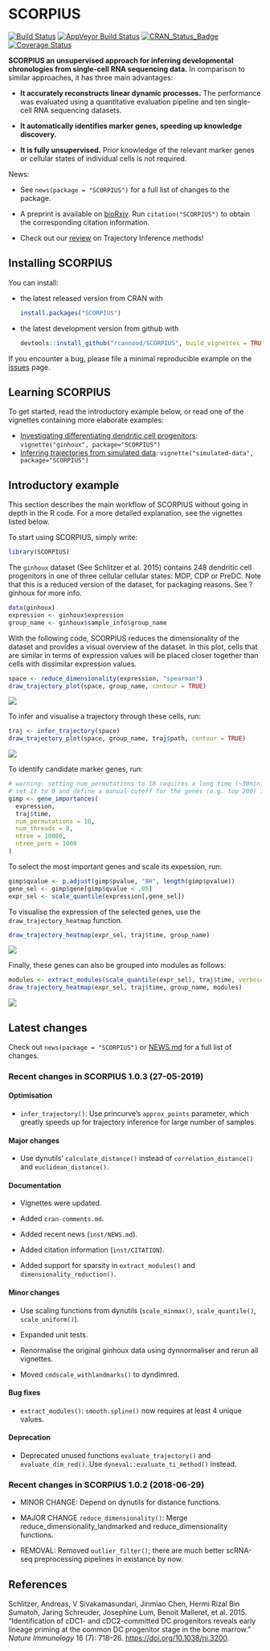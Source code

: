 
# SCORPIUS

[![Build
Status](https://travis-ci.org/rcannood/SCORPIUS.svg?branch=master)](https://travis-ci.org/rcannood/SCORPIUS)
[![AppVeyor Build
Status](https://ci.appveyor.com/api/projects/status/github/rcannood/SCORPIUS?branch=master&svg=true)](https://ci.appveyor.com/project/rcannood/SCORPIUS)
[![CRAN\_Status\_Badge](https://www.r-pkg.org/badges/version/SCORPIUS)](https://cran.r-project.org/package=SCORPIUS)
[![Coverage
Status](https://codecov.io/gh/rcannood/SCORPIUS/branch/master/graph/badge.svg)](https://codecov.io/gh/rcannood/SCORPIUS?branch=master)

**SCORPIUS an unsupervised approach for inferring developmental
chronologies from single-cell RNA sequencing data.** In comparison to
similar approaches, it has three main advantages:

  - **It accurately reconstructs linear dynamic processes.** The
    performance was evaluated using a quantitative evaluation pipeline
    and ten single-cell RNA sequencing datasets.

  - **It automatically identifies marker genes, speeding up knowledge
    discovery.**

  - **It is fully unsupervised.** Prior knowledge of the relevant marker
    genes or cellular states of individual cells is not required.

News:

  - See `news(package = "SCORPIUS")` for a full list of changes to the
    package.

  - A preprint is available on
    [bioRxiv](http://biorxiv.org/content/early/2016/10/07/079509). Run
    `citation("SCORPIUS")` to obtain the corresponding citation
    information.

  - Check out our
    [review](https://www.biorxiv.org/content/early/2018/03/05/276907) on
    Trajectory Inference methods\!

## Installing SCORPIUS

You can install:

  - the latest released version from CRAN with
    
    ``` r
    install.packages("SCORPIUS")
    ```

  - the latest development version from github
    with
    
    ``` r
    devtools::install_github("rcannood/SCORPIUS", build_vignettes = TRUE)
    ```

If you encounter a bug, please file a minimal reproducible example on
the [issues](https://github.com/rcannood/SCORPIUS/issues) page.

## Learning SCORPIUS

To get started, read the introductory example below, or read one of the
vignettes containing more elaborate examples:

  - [Investigating differentiating dendritic cell
    progenitors](vignettes/ginhoux.md): `vignette("ginhoux",
    package="SCORPIUS")`
  - [Inferring trajectories from simulated
    data](vignettes/simulated-data.md): `vignette("simulated-data",
    package="SCORPIUS")`

## Introductory example

This section describes the main workflow of SCORPIUS without going in
depth in the R code. For a more detailed explanation, see the vignettes
listed below.

To start using SCORPIUS, simply write:

``` r
library(SCORPIUS)
```

The `ginhoux` dataset (See Schlitzer et al. 2015) contains 248 dendritic
cell progenitors in one of three cellular cellular states: MDP, CDP or
PreDC. Note that this is a reduced version of the dataset, for packaging
reasons. See ?ginhoux for more info.

``` r
data(ginhoux)
expression <- ginhoux$expression
group_name <- ginhoux$sample_info$group_name
```

With the following code, SCORPIUS reduces the dimensionality of the
dataset and provides a visual overview of the dataset. In this plot,
cells that are similar in terms of expression values will be placed
closer together than cells with dissimilar expression values.

``` r
space <- reduce_dimensionality(expression, "spearman")
draw_trajectory_plot(space, group_name, contour = TRUE)
```

![](man/figures/README_reduce_dimensionality-1.png)<!-- -->

To infer and visualise a trajectory through these cells, run:

``` r
traj <- infer_trajectory(space)
draw_trajectory_plot(space, group_name, traj$path, contour = TRUE)
```

![](man/figures/README_infer_trajectory-1.png)<!-- -->

To identify candidate marker genes,
run:

``` r
# warning: setting num_permutations to 10 requires a long time (~30min) to run!
# set it to 0 and define a manual cutoff for the genes (e.g. top 200) for a much shorter execution time.
gimp <- gene_importances(
  expression, 
  traj$time, 
  num_permutations = 10, 
  num_threads = 8, 
  ntree = 10000,
  ntree_perm = 1000
) 
```

To select the most important genes and scale its expession, run:

``` r
gimp$qvalue <- p.adjust(gimp$pvalue, "BH", length(gimp$pvalue))
gene_sel <- gimp$gene[gimp$qvalue < .05]
expr_sel <- scale_quantile(expression[,gene_sel])
```

To visualise the expression of the selected genes, use the
`draw_trajectory_heatmap` function.

``` r
draw_trajectory_heatmap(expr_sel, traj$time, group_name)
```

![](man/figures/README_visualise_tafs-1.png)<!-- -->

Finally, these genes can also be grouped into modules as
follows:

``` r
modules <- extract_modules(scale_quantile(expr_sel), traj$time, verbose = F)
draw_trajectory_heatmap(expr_sel, traj$time, group_name, modules)
```

![](man/figures/README_moduled_tafs-1.png)<!-- -->

## Latest changes

Check out `news(package = "SCORPIUS")` or [NEWS.md](inst/NEWS.md) for a
full list of
changes.

<!-- This section gets automatically generated from inst/NEWS.md, and also generates inst/NEWS -->

### Recent changes in SCORPIUS 1.0.3 (27-05-2019)

#### Optimisation

  - `infer_trajectory()`: Use princurve’s `approx_points` parameter,
    which greatly speeds up for trajectory inference for large number of
    samples.

#### Major changes

  - Use dynutils’ `calculate_distance()` instead of
    `correlation_distance()` and `euclidean_distance()`.

#### Documentation

  - Vignettes were updated.

  - Added `cran-comments.md`.

  - Added recent news (`inst/NEWS.md`).

  - Added citation information (`inst/CITATION`).

  - Added support for sparsity in `extract_modules()` and
    `dimensionality_reduction()`.

#### Minor changes

  - Use scaling functions from dynutils (`scale_minmax()`,
    `scale_quantile()`, `scale_uniform()`).

  - Expanded unit tests.

  - Renormalise the original ginhoux data using dynnormaliser and rerun
    all vignettes.

  - Moved `cmdscale_withlandmarks()` to dyndimred.

#### Bug fixes

  - `extract_modules()`: `smooth.spline()` now requires at least 4
    unique values.

#### Deprecation

  - Deprecated unused functions `evaluate_trajectory()` and
    `evaluate_dim_red()`. Use `dyneval::evaluate_ti_method()` instead.

### Recent changes in SCORPIUS 1.0.2 (2018-06-29)

  - MINOR CHANGE: Depend on dynutils for distance functions.

  - MAJOR CHANGE `reduce_dimensionality()`: Merge
    reduce\_dimensionality\_landmarked and reduce\_dimensionality
    functions.

  - REMOVAL: Removed `outlier_filter()`; there are much better scRNA-seq
    preprocessing pipelines in existance by now.

## References

<div id="refs" class="references">

<div id="ref-Schlitzer2015">

Schlitzer, Andreas, V Sivakamasundari, Jinmiao Chen, Hermi Rizal Bin
Sumatoh, Jaring Schreuder, Josephine Lum, Benoit Malleret, et al. 2015.
“Identification of cDC1- and cDC2-committed DC progenitors reveals
early lineage priming at the common DC progenitor stage in the bone
marrow.” *Nature Immunology* 16 (7): 718–26.
<https://doi.org/10.1038/ni.3200>.

</div>

</div>
